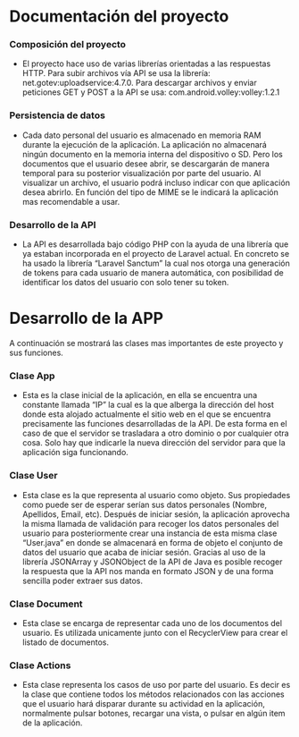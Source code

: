# Documentación del proyecto

### Composición del proyecto
- El proyecto hace uso de varias librerías orientadas a las respuestas HTTP. Para subir archivos vía API se usa la librería: net.gotev:uploadservice:4.7.0. Para descargar archivos y enviar peticiones GET y POST a la API se usa: com.android.volley:volley:1.2.1

### Persistencia de datos
- Cada dato personal del usuario es almacenado en memoria RAM durante la ejecución de la aplicación. La aplicación no almacenará ningún documento en la
memoria interna del dispositivo o SD. Pero los documentos que el usuario desee abrir, se descargarán de manera temporal para su posterior visualización por parte del usuario. Al visualizar un archivo, el usuario podrá incluso indicar con que aplicación desea abrirlo. En función del
tipo de MIME se le indicará la aplicación mas recomendable a usar.

### Desarrollo de la API
- La API es desarrollada bajo código PHP con la ayuda de una librería que ya estaban incorporada en el proyecto de Laravel actual. En concreto se ha usado la librería “Laravel Sanctum” la cual nos otorga una generación de tokens para cada usuario de manera automática, con posibilidad de identificar los datos del usuario con solo tener su token.

# Desarrollo de la APP
A continuación se mostrará las clases mas importantes de este proyecto y sus funciones.

### Clase App
- Esta es la clase inicial de la aplicación, en ella se encuentra una constante llamada “IP” la cual es la que alberga la dirección del host donde esta alojado actualmente el sitio web en el que se encuentra precisamente las funciones desarrolladas de la API. De esta forma en el caso de que el servidor se trasladara a otro dominio o por cualquier otra cosa. Solo hay que indicarle la nueva dirección del servidor para que la aplicación siga funcionando.

### Clase User
- Esta clase es la que representa al usuario como objeto. Sus propiedades como puede ser de esperar serían sus datos personales (Nombre, Apellidos, Email, etc). Después de iniciar sesión, la aplicación aprovecha la misma llamada de validación para recoger los datos personales del usuario para posteriormente crear una instancia de esta misma clase “User.java” en donde se almacenará en forma de objeto el conjunto de datos del usuario que acaba de iniciar sesión. Gracias al uso de la librería JSONArray y JSONObject de la API de Java es posible recoger la respuesta que la API nos manda en formato JSON y de una forma sencilla poder extraer sus datos.

### Clase Document
- Esta clase se encarga de representar cada uno de los documentos del usuario. Es utilizada unicamente junto con el RecyclerView para crear el listado de documentos.

### Clase Actions
- Esta clase representa los casos de uso por parte del usuario. Es decir es la clase que contiene todos los métodos relacionados con las acciones que el usuario hará disparar durante su actividad en la aplicación, normalmente pulsar botones, recargar una vista, o pulsar en algún item de la aplicación.
